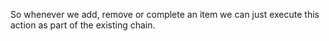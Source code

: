 So whenever we add, remove or complete an item we can just execute this action as part of the existing chain.
